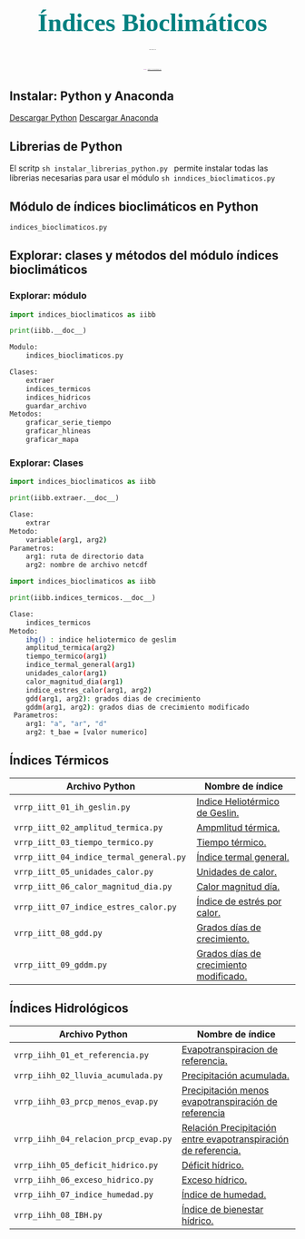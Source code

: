 <H1 align="center"><span style="font-family:Times New Roman;font-size:160%;color:#008080"><b>Índices Bioclimáticos</b></span></H1>
<H6 align="center"><span style="font-family:Times New Roman;font-size:20%;color:black">VR ROJAS</span></H6>
<H6 align="center"><span style="font-family:Times New Roman;font-size:20%;color:purple">Web : <a href="https://vrrp.github.io/">https://vrrp.github.io/</a></span></H6>

## Instalar: Python y Anaconda
[Descargar Python](https://www.python.org/)
[Descargar Anaconda](https://www.anaconda.com/products/distribution)

## Librerias de Python
El scritp ```sh instalar_librerias_python.py ``` permite instalar todas las librerias
necesarias para usar el módulo ```sh inndices_bioclimaticos.py ```

## Módulo de índices bioclimáticos en Python
``` sh
indices_bioclimaticos.py
```
## Explorar: clases y métodos del módulo índices bioclimáticos
### Explorar: módulo
``` py
import indices_bioclimaticos as iibb

print(iibb.__doc__)
```

``` sh
Modulo:
    indices_bioclimaticos.py

Clases:
    extraer
    indices_termicos
    indices_hidricos
    guardar_archivo
Metodos:
    graficar_serie_tiempo
    graficar_hlineas
    graficar_mapa
```
### Explorar: Clases
``` py
import indices_bioclimaticos as iibb

print(iibb.extraer.__doc__)
```
``` sh
Clase:
    extrar
Metodo:
    variable(arg1, arg2)
Parametros:
    arg1: ruta de directorio data
    arg2: nombre de archivo netcdf
```


``` py
import indices_bioclimaticos as iibb

print(iibb.indices_termicos.__doc__)
```
``` sh
Clase:
    indices_termicos
Metodo:
    ihg() : indice heliotermico de geslim
    amplitud_termica(arg2)
    tiempo_termico(arg1)
    indice_termal_general(arg1)
    unidades_calor(arg1)
    calor_magnitud_dia(arg1)
    indice_estres_calor(arg1, arg2)
    gdd(arg1, arg2): grados dias de crecimiento
    gddm(arg1, arg2): grados dias de crecimiento modificado
 Parametros:
    arg1: "a", "ar", "d"
    arg2: t_bae = [valor numerico]
```

## Índices Térmicos
| Archivo Python | Nombre de índice |
| ------ | ----------- |
| ```vrrp_iitt_01_ih_geslin.py ```| [Indice Heliotérmico de Geslin.]() |
| ```vrrp_iitt_02_amplitud_termica.py ```| [Ampmlitud térmica.]() |
| ```vrrp_iitt_03_tiempo_termico.py ```| [Tiempo térmico.]() |
| ```vrrp_iitt_04_indice_termal_general.py ```| [Índice termal general.]() |
| ```vrrp_iitt_05_unidades_calor.py ```| [Unidades de calor.]() |
| ```vrrp_iitt_06_calor_magnitud_dia.py ```| [Calor magnitud día.]() |
| ```vrrp_iitt_07_indice_estres_calor.py ```| [Índice de estrés por calor.]() |
| ```vrrp_iitt_08_gdd.py ```| [Grados días de crecimiento.]() |
| ```vrrp_iitt_09_gddm.py ```| [Grados días de crecimiento modificado.]() |

## Índices Hidrológicos
| Archivo Python | Nombre de índice |
| ------ | ----------- |
| ```vrrp_iihh_01_et_referencia.py```| [Evapotranspiracion de referencia.]() |
| ```vrrp_iihh_02_lluvia_acumulada.py ```| [Precipitación acumulada.]() |
| ```vrrp_iihh_03_prcp_menos_evap.py ```| [Precipitación menos evapotranspiración de referencia]() |
| ```vrrp_iihh_04_relacion_prcp_evap.py ```| [Relación Precipitación entre evapotranspiración de referencia.]() |
| ```vrrp_iihh_05_deficit_hidrico.py ```| [Déficit hídrico.]() |
| ```vrrp_iihh_06_exceso_hidrico.py ```| [Exceso hídrico.]() |
| ```vrrp_iihh_07_indice_humedad.py ```| [Índice de humedad.]() |
| ```vrrp_iihh_08_IBH.py ```| [Índice de bienestar hídrico.]() |
